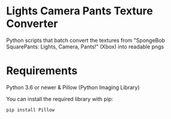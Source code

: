 # Lights Camera Pants Texture Converter
Python scripts that batch convert the textures from "SpongeBob SquarePants: Lights, Camera, Pants!" (Xbox) into readable pngs

# Requirements
Python 3.6 or newer & Pillow (Python Imaging Library)

You can install the required library with pip:
```
pip install Pillow
```

